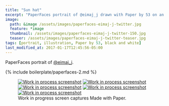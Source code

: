 ```yaml
---
title: "Sun hat"
excerpt: "PaperFaces portrait of @eimaj_j drawn with Paper by 53 on an iPad."
image: 
  path: &image /assets/images/paperfaces-eimaj-j-twitter.jpg 
  feature: *image
  thumbnail: /assets/images/paperfaces-eimaj-j-twitter-150.jpg
  teaser: /assets/images/paperfaces-eimaj-j-twitter-teaser.jpg
tags: [portrait, illustration, Paper by 53, black and white]
last_modified_at: 2017-01-17T12:45:56-05:00
---
```


PaperFaces portrait of [@eimaj_j](https://twitter.com/eimaj_j).

{% include boilerplate/paperfaces-2.md %}

<figure class="third">
	<a href="/assets/images/paperfaces-eimaj-j-process-1-lg.jpg"><img src="/assets/images/paperfaces-eimaj-j-process-1-600.jpg" alt="Work in process screenshot"></a>
	<a href="/assets/images/paperfaces-eimaj-j-process-2-lg.jpg"><img src="/assets/images/paperfaces-eimaj-j-process-2-600.jpg" alt="Work in process screenshot"></a>
	<a href="/assets/images/paperfaces-eimaj-j-process-3-lg.jpg"><img src="/assets/images/paperfaces-eimaj-j-process-3-600.jpg" alt="Work in process screenshot"></a>
	<a href="/assets/images/paperfaces-eimaj-j-process-4-lg.jpg"><img src="/assets/images/paperfaces-eimaj-j-process-4-600.jpg" alt="Work in process screenshot"></a>
	<a href="/assets/images/paperfaces-eimaj-j-process-5-lg.jpg"><img src="/assets/images/paperfaces-eimaj-j-process-5-600.jpg" alt="Work in process screenshot"></a>
	<figcaption>Work in progress screen captures Made with Paper.</figcaption>
</figure>
